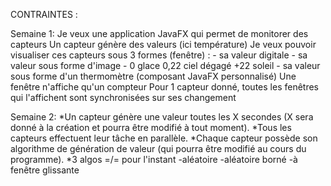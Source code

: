 CONTRAINTES :

Semaine 1:
Je veux une application JavaFX qui permet de monitorer des capteurs
Un capteur génère des valeurs (ici température)
Je veux pouvoir visualiser ces capteurs sous 3 formes (fenêtre) :
    - sa valeur digitale
    - sa valeur sous forme d'image - 0 glace 0,22 ciel dégagé +22 soleil
    - sa valeur sous forme d'un thermomètre (composant JavaFX personnalisé)
Une fenêtre n'affiche qu'un compteur
Pour 1 capteur donné, toutes les fenêtres qui l'affichent sont synchronisées sur ses changement

Semaine 2:
*Un capteur génère une valeur toutes les X secondes (X sera donné à la création et pourra être modifié à tout moment).
*Tous les capteurs effectuent leur tâche en parallèle.
*Chaque capteur possède son algorithme de génération de valeur (qui pourra être modifié au cours du programme).
*3 algos =/= pour l'instant
    -aléatoire
    -aléatoire borné
    -à fenêtre glissante